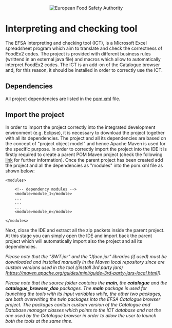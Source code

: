 <p align="center">
	<img src="http://www.efsa.europa.eu/profiles/efsa/themes/responsive_efsa/logo.png" alt="European Food Safety Authority"/>
</p>

# Interpreting and checking tool
The EFSA Interpreting and checking tool (ICT), is a Microsoft Excel spreadsheet program which aim to translate and check the correctness of FoodEx2 codes.
The project is provided with different business rules (writtend in an external java file) and macros which allow to automatically interpret FoodEx2 codes.
The ICT is an add-on of the Catalogue browser and, for this reason, it should be installed in order to correctly use the ICT.

## Dependencies
All project dependencies are listed in the [pom.xml](pom.xml) file.

## Import the project
In order to import the project correctly into the integrated development environment (e.g. Eclipse), it is necessary to download the project together with all its dependencies.
The project and all its dependencies are based on the concept of "project object model" and hence Apache Maven is used for the specific purpose.
In order to correctly import the project into the IDE it is firstly required to create a parent POM Maven project (check the following [link](https://maven.apache.org/guides/introduction/introduction-to-the-pom.html) for further information). 
Once the parent project has been created add the project and all the dependencies as "modules" into the pom.xml file as shown below: 

	<modules>

		<!-- dependency modules -->
		<module>module_1</module>
		...
		...
		...
		<module>module_n</module>
		
	</modules>
	
Next, close the IDE and extract all the zip packets inside the parent project.
At this stage you can simply open the IDE and import back the parent project which will automatically import also the project and all its dependencies.

_Please note that the "SWT.jar" and the "Jface.jar" libraries (if used) must be downloaded and installed manually in the Maven local repository since are custom versions used in the tool ((install 3rd party jars)[https://maven.apache.org/guides/mini/guide-3rd-party-jars-local.html])._

_Please note that the source folder contains the **main**, the **catalogue** and the **catalogue_browser_dao** packages. The **main** package is used for launching the tools with its input variables while, the other two packages, are both overwriting the twin packages into the EFSA Catalogue browser project. The packages contain custom version of the Catalogue and Database manager classes which points to the ICT database and not the one used by the Catalogue browser in order to allow the user to launch both the tools at the same time._
